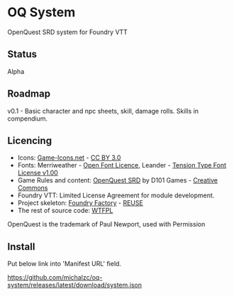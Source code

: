 # OQ System

OpenQuest SRD system for Foundry VTT

## Status

Alpha

## Roadmap

v0.1 - Basic character and npc sheets, skill, damage rolls. Skills in compendium.

## Licencing

* Icons: [Game-Icons.net](https://game-icons.net/) - [CC BY 3.0](http://creativecommons.org/licenses/by/3.0/)
* Fonts: Merriweather - [Open Font Licence](https://openfontlicense.org/), Leander - [Tension Type Font License v1.00](https://www.fontsquirrel.com/license/leander)
* Game Rules and content: [OpenQuest SRD](https://openquestrpg.com/srd/) by D101 Games - [Creative Commons](https://creativecommons.org/)
* Foundry VTT: Limited License Agreement for module development.
* Project skeleton: [Foundry Factory](https://github.com/ghost-fvtt/foundry-factory) - [REUSE](https://reuse.software/)
* The rest of source code: [WTFPL](http://www.wtfpl.net/)

OpenQuest is the trademark of Paul Newport, used with Permission

## Install
Put below link into 'Manifest URL' field.

https://github.com/michalzc/oq-system/releases/latest/download/system.json
